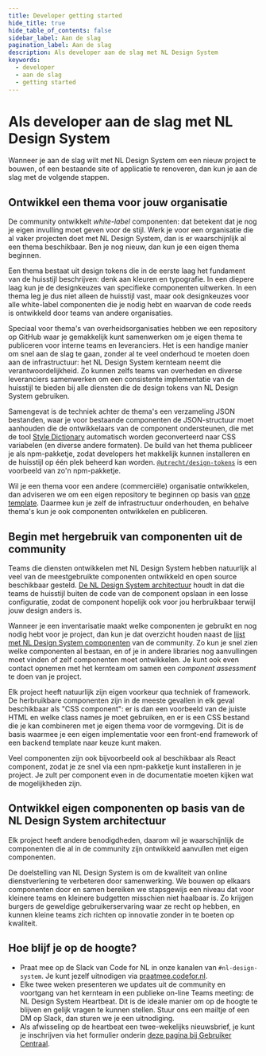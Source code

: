 ```yaml
---
title: Developer getting started
hide_title: true
hide_table_of_contents: false
sidebar_label: Aan de slag
pagination_label: Aan de slag
description: Als developer aan de slag met NL Design System
keywords:
  - developer
  - aan de slag
  - getting started
---
```


# Als developer aan de slag met NL Design System

Wanneer je aan de slag wilt met NL Design System om een nieuw project te bouwen, of een bestaande site of applicatie te renoveren, dan kun je aan de slag met de volgende stappen.

## Ontwikkel een thema voor jouw organisatie

De community ontwikkelt _white-label_ componenten: dat betekent dat je nog je eigen invulling moet geven voor de stijl. Werk je voor een organisatie die al vaker projecten doet met NL Design System, dan is er waarschijnlijk al een thema beschikbaar. Ben je nog nieuw, dan kun je een eigen thema beginnen.

Een thema bestaat uit design tokens die in de eerste laag het fundament van de huisstijl beschrijven: denk aan kleuren en typografie. In een diepere laag kun je de designkeuzes van specifieke componenten uitwerken. In een thema leg je dus niet alleen de huisstijl vast, maar ook designkeuzes voor alle white-label componenten die je nodig hebt en waarvan de code reeds is ontwikkeld door teams van andere organisaties.

Speciaal voor thema's van overheidsorganisaties hebben we een repository op GitHub waar je gemakkelijk kunt samenwerken om je eigen thema te publiceren voor interne teams en leveranciers. Het is een handige manier om snel aan de slag te gaan, zonder al te veel onderhoud te moeten doen aan de infrastructuur: het NL Design System kernteam neemt die verantwoordelijkheid. Zo kunnen zelfs teams van overheden en diverse leveranciers samenwerken om een consistente implementatie van de huisstijl te bieden bij alle diensten die de design tokens van NL Design System gebruiken.

Samengevat is de techniek achter de thema's een verzameling JSON bestanden, waar je voor bestaande componenten de JSON-structuur moet aanhouden die de ontwikkelaars van de component ondersteunen, die met de tool [Style Dictionary](https://amzn.github.io/style-dictionary/) automatisch worden geconverteerd naar CSS variabelen (en diverse andere formaten). De build van het thema publiceer je als npm-pakketje, zodat developers het makkelijk kunnen installeren en de huisstijl op één plek beheerd kan worden. [`@utrecht/design-tokens`](https://www.npmjs.com/package/@utrecht/design-tokens) is een voorbeeld van zo'n npm-pakketje.

Wil je een thema voor een andere (commerciële) organisatie ontwikkelen, dan adviseren we om een eigen repository te beginnen op basis van [onze template](https://github.com/nl-design-system/example). Daarmee kun je zelf de infrastructuur onderhouden, en behalve thema's kun je ook componenten ontwikkelen en publiceren.

## Begin met hergebruik van componenten uit de community

Teams die diensten ontwikkelen met NL Design System hebben natuurlijk al veel van de meestgebruikte componenten ontwikkeld en open source beschikbaar gesteld. [De NL Design System architectuur](02-architectuur.md) houdt in dat die teams de huisstijl buiten de code van de component opslaan in een losse configuratie, zodat de component hopelijk ook voor jou herbruikbaar terwijl jouw design anders is.

Wanneer je een inventarisatie maakt welke componenten je gebruikt en nog nodig hebt voor je project, dan kun je dat overzicht houden naast de [lijst met NL Design System componenten](/docs/componenten/) van de community. Zo kun je snel zien welke componenten al bestaan, en of je in andere libraries nog aanvullingen moet vinden of zelf componenten moet ontwikkelen. Je kunt ook even contact opnemen met het kernteam om samen een _component assessment_ te doen van je project.

Elk project heeft natuurlijk zijn eigen voorkeur qua techniek of framework. De herbruikbare componenten zijn in de meeste gevallen in elk geval beschikbaar als "CSS component": er is dan een voorbeeld van de juiste HTML en welke class names je moet gebruiken, en er is een CSS bestand die je kan combineren met je eigen thema voor de vormgeving. Dit is de basis waarmee je een eigen implementatie voor een front-end framework of een backend template naar keuze kunt maken.

Veel componenten zijn ook bijvoorbeeld ook al beschikbaar als React component, zodat je ze snel via een npm-pakketje kunt installeren in je project. Je zult per component even in de documentatie moeten kijken wat de mogelijkheden zijn.

## Ontwikkel eigen componenten op basis van de NL Design System architectuur

Elk project heeft andere benodigdheden, daarom wil je waarschijnlijk de componenten die al in de community zijn ontwikkeld aanvullen met eigen componenten.

De doelstelling van NL Design System is om de kwaliteit van online dienstverlening te verbeteren door samenwerking. We bouwen op elkaars componenten door en samen bereiken we stapsgewijs een niveau dat voor kleinere teams en kleinere budgetten misschien niet haalbaar is. Zo krijgen burgers de geweldige gebruikerservaring waar ze recht op hebben, en kunnen kleine teams zich richten op innovatie zonder in te boeten op kwaliteit.

## Hoe blijf je op de hoogte?

- Praat mee op de Slack van Code for NL in onze kanalen van `#nl-design-system`. Je kunt jezelf uitnodigen via [praatmee.codefor.nl](https://praatmee.codefor.nl).
- Elke twee weken presenteren we updates uit de community en voortgang van het kernteam in een publieke on-line Teams meeting: de NL Design System Heartbeat. Dit is de ideale manier om op de hoogte te blijven en gelijk vragen te kunnen stellen. Stuur ons een mailtje of een DM op Slack, dan sturen we je een uitnodiging.
- Als afwisseling op de heartbeat een twee-wekelijks nieuwsbrief, je kunt je inschrijven via het formulier onderin [deze pagina bij Gebruiker Centraal](https://designsystem.gebruikercentraal.nl).
